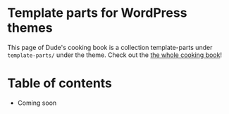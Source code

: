 # Template parts for WordPress themes

This page of Dude's cooking book is a collection template-parts under `template-parts/` under the theme. Check out the [the whole cooking book](../README.md)!

# Table of contents

- Coming soon